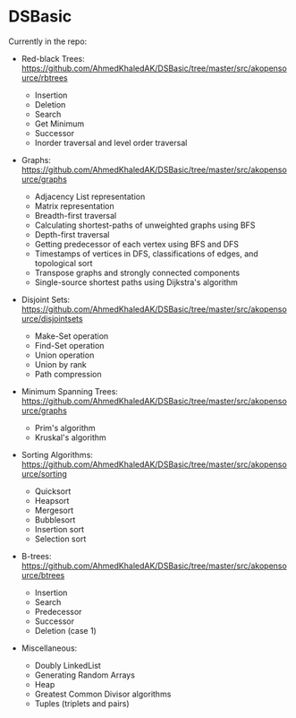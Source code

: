 # DSBasic

Currently in the repo:
* Red-black Trees: https://github.com/AhmedKhaledAK/DSBasic/tree/master/src/akopensource/rbtrees
  * Insertion
  * Deletion
  * Search
  * Get Minimum
  * Successor
  * Inorder traversal and level order traversal
  
* Graphs: https://github.com/AhmedKhaledAK/DSBasic/tree/master/src/akopensource/graphs
  * Adjacency List representation
  * Matrix representation
  * Breadth-first traversal
  * Calculating shortest-paths of unweighted graphs using BFS
  * Depth-first traversal
  * Getting predecessor of each vertex using BFS and DFS
  * Timestamps of vertices in DFS, classifications of edges, and topological sort
  * Transpose graphs and strongly connected components
  * Single-source shortest paths using Dijkstra's algorithm
  
* Disjoint Sets: https://github.com/AhmedKhaledAK/DSBasic/tree/master/src/akopensource/disjointsets
  * Make-Set operation
  * Find-Set operation
  * Union operation
  * Union by rank
  * Path compression

* Minimum Spanning Trees: https://github.com/AhmedKhaledAK/DSBasic/tree/master/src/akopensource/graphs
  * Prim's algorithm
  * Kruskal's algorithm
  
* Sorting Algorithms: https://github.com/AhmedKhaledAK/DSBasic/tree/master/src/akopensource/sorting
  * Quicksort
  * Heapsort
  * Mergesort
  * Bubblesort
  * Insertion sort
  * Selection sort
  
* B-trees: https://github.com/AhmedKhaledAK/DSBasic/tree/master/src/akopensource/btrees
  * Insertion
  * Search
  * Predecessor
  * Successor
  * Deletion (case 1)
  
* Miscellaneous:
  * Doubly LinkedList
  * Generating Random Arrays
  * Heap
  * Greatest Common Divisor algorithms
  * Tuples (triplets and pairs)
